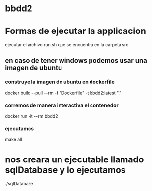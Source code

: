 # bbdd2

# Formas de ejecutar la applicacion

ejecutar el archivo run.sh que se encuentra en la carpeta src

## en caso de tener windows podemos usar una imagen de ubuntu

### construye la imagen de ubuntu en dockerfile

docker build --pull --rm -f "Dockerfile" -t bbdd2:latest "."

### corremos de manera interactiva el contenedor

docker run -it --rm bbdd2

### ejecutamos

make all

# nos creara un ejecutable llamado sqlDatabase y lo ejecutamos

./sqlDatabase
